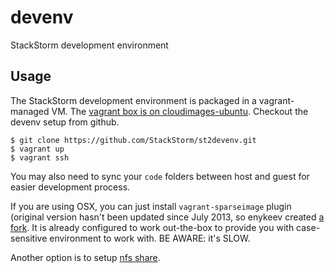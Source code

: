 devenv
======

StackStorm development environment

Usage
-----
The StackStorm development environment is packaged in a vagrant-managed VM. The [vagrant box is on cloudimages-ubuntu](https://cloud-images.ubuntu.com/vagrant/trusty/current/trusty-server-cloudimg-amd64-vagrant-disk1.box). Checkout the
devenv setup from github.

    $ git clone https://github.com/StackStorm/st2devenv.git
    $ vagrant up
    $ vagrant ssh

You may also need to sync your `code` folders between host and guest for easier development process.

If you are using OSX, you can just install `vagrant-sparseimage` plugin (original version hasn't
been updated since July 2013, so enykeev created [a fork][fork]. It is already configured to work
out-the-box to provide you with case-sensitive environment to work with. BE AWARE: it's SLOW.

Another option is to setup [nfs share][nfswiki].

[fork]: http://guthub.com/enykeev/vagrant-sparseimage
[nfswiki]: https://stackstorm.atlassian.net/wiki/display/STORM/Developing+in+PyCharm
